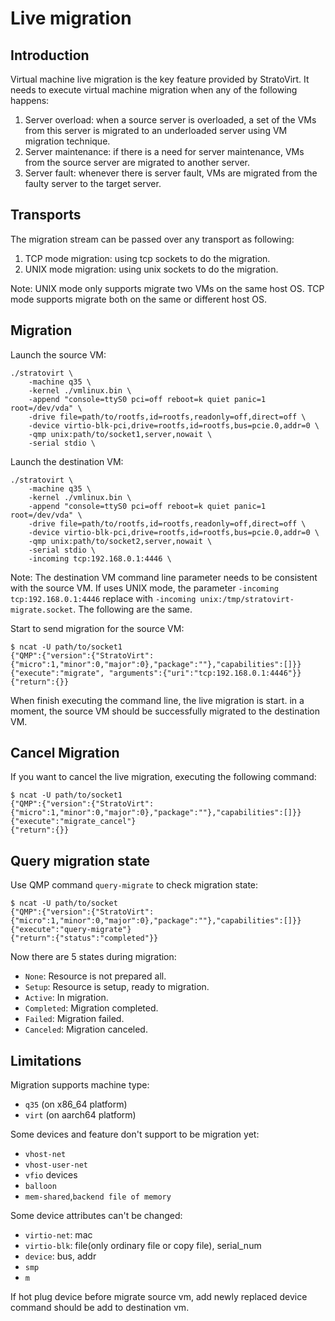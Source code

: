 # Live migration

## Introduction

Virtual machine live migration is the key feature provided by StratoVirt. It needs to execute virtual machine migration
when any of the following happens:
1. Server overload: when a source server is overloaded, a set of the VMs from this server is migrated to an underloaded
   server using VM migration technique.
2. Server maintenance: if there is a need for server maintenance, VMs from the source server are migrated to another server.
3. Server fault: whenever there is server fault, VMs are migrated from the faulty server to the target server.

## Transports

The migration stream can be passed over any transport as following:
1. TCP mode migration: using tcp sockets to do the migration.
2. UNIX mode migration: using unix sockets to do the migration.

Note: UNIX mode only supports migrate two VMs on the same host OS. TCP mode supports migrate both on the same or 
   different host OS.

## Migration

Launch the source VM:
```shell
./stratovirt \
    -machine q35 \
    -kernel ./vmlinux.bin \
    -append "console=ttyS0 pci=off reboot=k quiet panic=1 root=/dev/vda" \
    -drive file=path/to/rootfs,id=rootfs,readonly=off,direct=off \
    -device virtio-blk-pci,drive=rootfs,id=rootfs,bus=pcie.0,addr=0 \
    -qmp unix:path/to/socket1,server,nowait \
    -serial stdio \
```

Launch the destination VM:
```shell
./stratovirt \
    -machine q35 \
    -kernel ./vmlinux.bin \
    -append "console=ttyS0 pci=off reboot=k quiet panic=1 root=/dev/vda" \
    -drive file=path/to/rootfs,id=rootfs,readonly=off,direct=off \
    -device virtio-blk-pci,drive=rootfs,id=rootfs,bus=pcie.0,addr=0 \
    -qmp unix:path/to/socket2,server,nowait \
    -serial stdio \
    -incoming tcp:192.168.0.1:4446 \
```

Note: The destination VM command line parameter needs to be consistent with the source VM. If uses UNIX mode, the 
parameter `-incoming tcp:192.168.0.1:4446` replace with `-incoming unix:/tmp/stratovirt-migrate.socket`. The following 
are the same.

Start to send migration for the source VM:
```shell
$ ncat -U path/to/socket1
{"QMP":{"version":{"StratoVirt":{"micro":1,"minor":0,"major":0},"package":""},"capabilities":[]}}
{"execute":"migrate", "arguments":{"uri":"tcp:192.168.0.1:4446"}}
{"return":{}}
```

When finish executing the command line, the live migration is start. in a moment, the source VM should be successfully
migrated to the destination VM.

## Cancel Migration

If you want to cancel the live migration, executing the following command:
```shell
$ ncat -U path/to/socket1
{"QMP":{"version":{"StratoVirt":{"micro":1,"minor":0,"major":0},"package":""},"capabilities":[]}}
{"execute":"migrate_cancel"}
{"return":{}}
```

## Query migration state

Use QMP command `query-migrate` to check migration state:
```shell
$ ncat -U path/to/socket
{"QMP":{"version":{"StratoVirt":{"micro":1,"minor":0,"major":0},"package":""},"capabilities":[]}}
{"execute":"query-migrate"}
{"return":{"status":"completed"}}
```

Now there are 5 states during migration:
- `None`: Resource is not prepared all.
- `Setup`: Resource is setup, ready to migration.
- `Active`: In migration.
- `Completed`: Migration completed.
- `Failed`: Migration failed.
- `Canceled`: Migration canceled.

## Limitations

Migration supports machine type:
- `q35` (on x86_64 platform)
- `virt` (on aarch64 platform)

Some devices and feature don't support to be migration yet:
- `vhost-net`
- `vhost-user-net`
- `vfio` devices
- `balloon`
- `mem-shared`,`backend file of memory`

Some device attributes can't be changed:
- `virtio-net`: mac
- `virtio-blk`: file(only ordinary file or copy file), serial_num
- `device`: bus, addr
- `smp`
- `m`

If hot plug device before migrate source vm, add newly replaced device command should be add to destination vm.